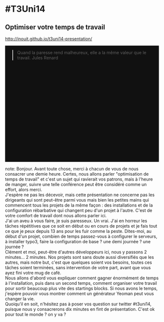 # #T3Uni14
## <span class="orange">Optimiser votre temps de travail</span>
<span class="small">http://inouit.github.io/t3uni14-presentation/</span>

<div style="position: relative">
    <table class="intervenants reveal">
      <tr>
        <td>
          <img src="img/d871d85a8c.jpg" class="photo" alt=""/>
          <h4>Grégory Copin</h4>
          <a href="http://twitter.com/gregcop1" target="_blank">@gregcop1</a>
        </td>
        <td>
          <img src="img/953deb3e9d.jpg" class="photo" alt=""/>
          <h4>Clément Plou</h4>
          <a href="http://twitter.com/devPlou" target="_blank">@devPlou</a>
        </td>
      </tr>
      <tr>
        <td colspan="2">
            <h4><a href="http://inouit.com" target="_blank">Inouit</a></h4>
            <span class="small">06/2014</span>
        </td>
      </tr>
    </table>
    <div class="fragment fade-in" style="position: absolute; top: 0; bottom: 0; left: 0; right: 0; background-color: #111111;">
        <blockquote>Quand la paresse rend malheureux, elle a la même valeur que le travail.
        <span class="author">Jules Renard</span></blockquote>
    </div>
</div>



note:
  Bonjour. Avant toute chose, merci à chacun de vous de nous consacrer une demie heure. Certes, nous allons parler "optimisation de temps de travail" et c'est un sujet qui ravierait vos patrons, mais à l'heure de manger, suivre une telle conférence peut être considéré comme un effort, alors merci. <br />
J'espère ne pas les décevoir, mais cette présentation ne concerne pas les dirigeants qui sont peut-être parmi vous mais bien les petites mains qui commencent tous les projets de la même façon : des installations et de la configuration rébarbative qui changent peu d'un projet à l'autre. C'est de votre comfort de travail dont nous allons parler ici.<br />
J'ai un aveu à vous faire, je suis paresseux. Un vrai. J'ai en  horreur les tâches répétitives que ce soit en début ou en cours de projets et je fais tout ce que je peux depuis 13 ans pour les fuir comme la peste. Dites-moi, au début d'un projet, combien de temps passez-vous à configurer le serveurs, à installer typo3, faire la configuration de base ? une demi journée ? une journée ?<br />
Clément et moi, peut-être d'autres développeurs ici, nous y passons 2 minutes... 2 minutes. Nos projets sont sans doute aussi diversifiés que les autres, mais notre but, c'est que quelques soient vos besoins, toutes ces tâches soient terminées, sans intervention de votre part, avant que vous ayez fini votre mug de café.<br />
Nous allons d'abord vous expliquer comment gagner énormément de temps à l'installation, puis dans un second temps, comment organiser votre travail pour sortir beaucoup plus vite des startings blocks. Si nous avons le temps, j'espère pouvoir vous montrer comment un générateur Yeoman peut vous changer la vie. <br />
Quoiqu'il en soit, n'hésitez pas à poser  vos question sur twitter #t3uni14, puisque nous y consacrerons dix minutes en fint de présentation. C'est ok pour tout le monde ? on y va ?